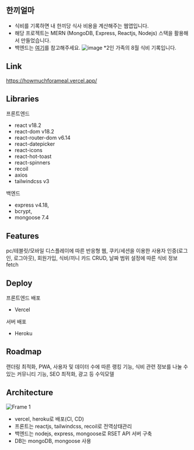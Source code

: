 ## 한끼얼마
- 식비를 기록하면 내 한끼당 식사 비용을 계산해주는 웹앱입니다.
- 해당 프로젝트는 MERN (MongoDB, Express, Reactjs, Nodejs) 스택을 활용해서 만들었습니다.
- 백엔드는 [여기](https://github.com/keemkeeman/howmuchforameal-back-end)를 참고해주세요.
![image](https://github.com/keemkeeman/manstagram/assets/82154123/35718b42-bd11-446a-8519-a204eb28fcf2)
*2인 가족의 8월 식비 기록입니다.

## Link
https://howmuchforameal.vercel.app/

## Libraries
프론트엔드
- react v18.2
- react-dom v18.2
- react-router-dom v6.14
- react-datepicker
- react-icons
- react-hot-toast
- react-spinners
- recoil
- axios
- tailwindcss v3
  
백엔드
- express v4.18,
- bcrypt,
- mongoose 7.4

## Features
pc/테블릿/모바일 디스플레이에 따른 반응형 웹, 쿠키/세션을 이용한 사용자 인증(로그인, 로그아웃), 회원가입, 식비/끼니 카드 CRUD, 날짜 범위 설정에 따른 식비 정보 fetch

## Deploy
프론트엔드 배포
- Vercel
  
서버 배포
- Heroku

## Roadmap
랜더링 최적화, PWA, 사용자 및 데이터 수에 따른 랭킹 기능, 식비 관련 정보를 나눌 수 있는 커뮤니티 기능, SEO 최적화, 광고 등 수익모델

## Architecture
![Frame 1](https://github.com/keemkeeman/manstagram/assets/82154123/d99b2b57-6654-4db2-bdba-90ec4ef03afb)
- vercel, heroku로 배포(CI, CD)
- 프론트는 reactjs, tailwindcss, recoil로 전역상태관리
- 백엔드는 nodejs, express, mongoose로 RSET API 서버 구축
- DB는 mongoDB, mongoose 사용
